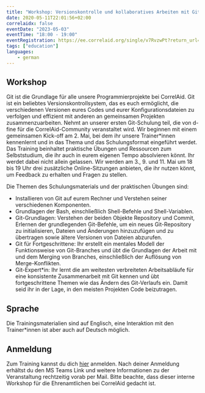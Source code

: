 ```yaml
---
title: "Workshop: Versionskontrolle und kollaboratives Arbeiten mit Git"
date: 2020-05-11T22:01:56+02:00
correlaidx: false
eventDate: "2023-05-03"
eventTime: "18:00 - 19:00"
eventRegistration: https://ee.correlaid.org/single/v7RvzwPt?return_url=https://www.correlaid.org/
tags: ["education"]
languages: 
    - german
---
```


## Workshop
Git ist die Grundlage für alle unsere Programmierprojekte bei CorrelAid. Git ist ein beliebtes Versionskontrollsystem, das es euch ermöglicht, die verschiedenen Versionen eures Codes und eurer Konfigurationsdateien zu verfolgen und effizient mit anderen an gemeinsamen Projekten zusammenzuarbeiten. 
Nehmt an unserer ersten Git-Schulung teil, die von d-fine für die CorrelAid-Community veranstaltet wird. Wir beginnen mit einem gemeinsamen Kick-off am 2. Mai, bei dem ihr unsere Trainer*innen kennenlernt und in das Thema und das Schulungsformat eingeführt werdet. Das Training beinhaltet praktische Übungen und Ressourcen zum Selbststudium, die ihr auch in eurem eigenen Tempo absolvieren könnt. Ihr werdet dabei nicht allein gelassen. Wir werden am 3., 9. und 11. Mai um 18 bis 19 Uhr drei zusätzliche Online-Sitzungen anbieten, die ihr nutzen könnt, um Feedback zu erhalten und Fragen zu stellen.

Die Themen des Schulungsmaterials und der praktischen Übungen sind:

- Installieren von Git auf eurem Rechner und Verstehen seiner verschiedenen Komponenten.
- Grundlagen der Bash, einschließlich Shell-Befehle und Shell-Variablen.
- Git-Grundlagen: Verstehen der beiden Objekte Repository und Commit, Erlernen der grundlegenden Git-Befehle, um ein neues Git-Repository zu initialisieren, Dateien und Änderungen hinzuzufügen und zu übertragen sowie ältere Versionen von Dateien abzurufen.
- Git für Fortgeschrittene: Ihr erstellt ein mentales Modell der Funktionsweise von Git-Branches und übt die Grundlagen der Arbeit mit und dem Merging von Branches, einschließlich der Auflösung von Merge-Konflikten.
- Git-Expert*in: Ihr lernt die am weitesten verbreiteten Arbeitsabläufe für eine konsistente Zusammenarbeit mit Git kennen und übt fortgeschrittene Themen wie das Ändern des Git-Verlaufs ein. Damit seid ihr in der Lage, in den meisten Projekten Code beizutragen.

## Sprache
Die Trainingsmaterialien sind auf Englisch, eine Interaktion mit den Trainer*innen ist aber auch auf Deutsch möglich. 

## Anmeldung
Zum Training kannst du dich [hier](https://ee.correlaid.org/single/v7RvzwPt?return_url=https://www.correlaid.org/) anmelden. Nach deiner Anmeldung erhältst du den MS Teams Link und weitere Informationen zu der Veranstaltung rechtzeitig vorab per Mail. Bitte beachte, dass dieser interne Workshop für die Ehrenamtlichen bei CorrelAid gedacht ist. 
